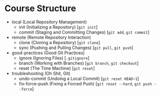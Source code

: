# Course Structure

- local (Local Repository Management)
  - init (Initializing a Repository) [`git init`]
  - commit (Staging and Committing Changes) [`git add`, `git commit`]
- remote (Remote Repository Interaction)
  - clone (Cloning a Repository) [`git clone`]
  - sync (Pushing and Pulling Changes) [`git pull`, `git push`]
- good-practices (Good Git Practices)
  - ignore (Ignoring Files) [`.gitignore`]
  - branch (Working with Branches) [`git branch`, `git checkout`]
  - reset (The Time Machine) [`git reset`]
- troubleshooting (Oh Shit, Git)
  - undo-commit (Undoing a Local Commit) [`git reset HEAD~1`]
  - fix-force-push (Fixing a Forced Push) [`git reset --hard`, `git push --force`]
